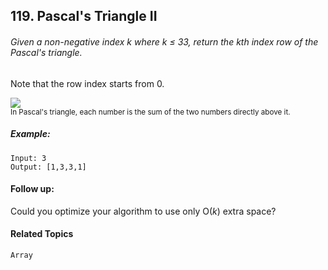 ## 119. Pascal's Triangle II

###### Given a non-negative index k where k _≤_ 33, return the kth index row of the Pascal's triangle.

Note that the row index starts from 0.

![](https://i.imgur.com/vQmDOTB.gif) <br>
<small>In Pascal's triangle, each number is the sum of the two numbers directly above it.</small>

##### Example:

```
Input: 3
Output: [1,3,3,1]
```

#### Follow up:

Could you optimize your algorithm to use only O(_k_) extra space?

#### Related Topics

`Array`
